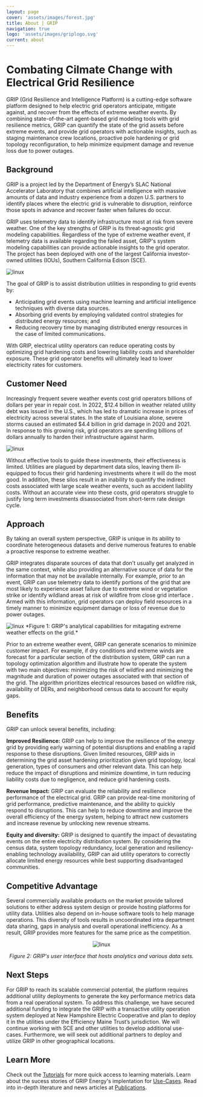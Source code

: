 ```yaml
---
layout: page
cover: 'assets/images/forest.jpg'
title: About | GRIP
navigation: true
logo: 'assets/images/griplogo.svg'
current: about
---
```



# Combating Cilmate Change with Electrical Grid Resilience

GRIP (Grid Resilience and Intelligence Platform) is a cutting-edge software platform designed to help electric grid operators anticipate, mitigate against, and recover from the effects of extreme weather events. By combining state-of-the-art agent-based grid modeling tools with grid resilience metrics, GRIP can quantify the state of the grid assets before extreme events, and provide grid operators with actionable insights, such as staging maintenance crew locations, proactive pole hardening or grid topology reconfiguration, to help minimize equipment damage and revenue loss due to power outages. 

## Background

GRIP is a project led by the Department of Energy’s SLAC National Accelerator Laboratory that combines artificial intelligence with massive amounts of data and industry experience from a dozen U.S. partners to identify places where the electric grid is vulnerable to disruption, reinforce those spots in advance and recover faster when failures do occur. 

GRIP uses telemetry data to identify infrastructure most at risk from severe weather. One of the key strengths of GRIP is its threat-agnostic grid modeling capabilities. Regardless of the type of extreme weather event, if telemetry data is available regarding the failed asset, GRIP's system modeling capabilities can provide actionable insights to the grid operator. The project has been deployed with one of the largest California investor-owned utilities (IOUs), Southern California Edison (SCE).

<img src="/assets/images/fire.jpg" alt="linux" style="max-width: 500px;">

The goal of GRIP is to assist distribution utilities in responding to grid events by:

- Anticipating grid events using machine learning and artificial intelligence techniques with diverse data sources.
- Absorbing grid events by employing validated control strategies for distributed energy resources; and
- Reducing recovery time by managing distributed energy resources in the case of limited communications.

With GRIP, electrical utility operators can reduce operating costs by optimizing grid hardening costs and lowering liability costs and shareholder exposure. These grid operator benefits will ultimately lead to lower electricity rates for customers.

## Customer Need

Increasingly frequent severe weather events cost grid operators billions of dollars per year in repair cost. In 2022, $12.4 billion in weather related utility debt was issued in the U.S., which has led to dramatic increase in prices of electricity across several states. In the state of Louisiana alone, severe storms caused an estimated $4.4 billion in grid damage in 2020 and 2021. In response to this growing risk, grid operators are spending billions of dollars annually to harden their infrastructure against harm. 

<img src="/assets/images/crane.jpg" alt="linux" style="max-width: 520px;">

Without effective tools to guide these investments, their effectiveness is limited.  Utilities are plagued by department data silos, leaving them ill-equipped to focus their grid hardening investments where it will do the most good. In addition, these silos result in an inability to quantify the indirect costs associated with large scale weather events, such as accident liability costs. Without an accurate view into these costs, grid operators struggle to justify long term investments disassociated from short-term rate design cycle. 

## Approach

By taking an overall system perspective, GRIP is unique in its ability to coordinate heterogeneous datasets and derive numerous features to enable a proactive response to extreme weather.

 GRIP integrates disparate sources of data that don't usually get analyzed in the same context, while also providing an alternative source of data for the information that may not be available internally. For example, prior to an event, GRIP can use telemetry data to identify portions of the grid that are most likely to experience asset failure due to extreme wind or vegetation strike or identify wildland areas at risk of wildfire from close grid interface . Armed with this information, grid operators can deploy field resources in a timely manner to minimize equipment damage or loss of revenue due to power outages.

<img src="/assets/images/metric.png" alt="linux" style="max-width: 550px;">
*Figure 1: GRIP's analytical capabilities for mitagating extreme weather effects on the grid.*


Prior to an extreme weather event, GRIP can generate scenarios to minimize customer impact. For example, if dry conditions and extreme winds are forecast for a particular section of the distribution system, GRIP can run a topology optimization algorithm and illustrate how to operate the system with two main objectives: minimizing the risk of wildfire and minimizing the magnitude and duration of power outages associated with that section of the grid. The algorithm prioritizes electrical resources based on wildfire risk, availability of DERs, and neighborhood census data to account for equity gaps. 

## Benefits
GRIP can unlock several benefits, including:

**Improved Resilience:** GRIP can help to improve the resilience of the energy grid by providing early warning of potential disruptions and enabling a rapid response to these disruptions. Given limited resources, GRIP aids in determining the grid asset hardening prioritization given grid topology, local generation, types of consumers and other relevant data. This can help reduce the impact of disruptions and minimize downtime, in turn reducing liability costs due to negligence, and reduce grid hardening costs.

**Revenue Impact:** GRIP can evaluate the reliability and resilience performance of the electrical grid. GRIP can provide real-time monitoring of grid performance, predictive maintenance, and the ability to quickly respond to disruptions. This can help to reduce downtime and improve the overall efficiency of the energy system, helping to attract new customers and increase revenue by unlocking new revenue streams. 

**Equity and diversity:** GRIP is designed to quantify the impact of devastating events on the entire electricity distribution system. By considering the census data, system topology redundancy, local generation and resiliency-enabling technology availability, GRIP can aid utility operators to correctly allocate limited energy resources while best supporting  disadvantaged communities.

## Competitive Advantage

Several commercially available products on the market provide tailored solutions to either address system design or provide hosting platforms for utility data. Utilities also depend on in-house software tools to help manage operations. This diversity of tools results in uncoordinated intra department data sharing, gaps in analysis and overall operational inefficiency. As a result, GRIP provides more features for the same price as the competition.

<div style="text-align: center;">
  <img src="/assets/images/simulations.png" alt="linux" style="max-width: 550px;">
  <p style="text-align: center; font-style: italic;">Figure 2: GRIP's user interface that hosts analytics and various data sets.</p>
</div>

## Next Steps

For GRIP to reach its scalable commercial potential, the platform requires additional utility deployments to generate the key performance metrics data from a real operational system. To address this challenge, we have secured additional funding to integrate the GRIP with a transactive utility operation system deployed at New Hampshire Electric Cooperative and plan to deploy it in the utilities under the Efficiency Maine Trust’s jurisdiction. We will continue working with SCE and other utilities to develop additional use-cases. Furthermore, we will seek out additional partners to deploy and utilize GRIP in other geographical locations. 

## Learn More
Check out the [Tutorials](https://www.grip.energy/getting-started/) for more quick access to learning materials. Learn about the sucess stories of GRIP Energy's implentation for [Use-Cases](https://www.grip.energy/use-cases/). Read into in-depth literature and news articles at [Publications](https://grip.energy/publications/). 

[Tutorials]:  https://www.grip.energy/getting-started/
[Publication]:  https://grip.energy/publications/
[Use-Cases]:  https://www.grip.energy/use-cases/  
[GRIP Energy's GitHub repo]: https://github.com/slacgismo/grip-webpage


